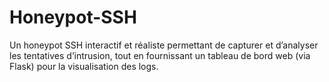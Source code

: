 # Honeypot-SSH
Un honeypot SSH interactif et réaliste permettant de capturer et d’analyser les tentatives d’intrusion, tout en fournissant un tableau de bord web (via Flask) pour la visualisation des logs.
